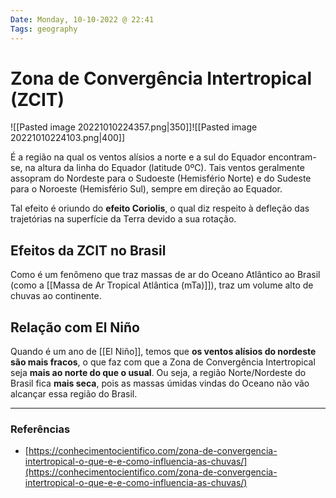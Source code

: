 ```yaml
---
Date: Monday, 10-10-2022 @ 22:41
Tags: geography
---
```

# Zona de Convergência Intertropical (ZCIT)
![[Pasted image 20221010224357.png|350]]![[Pasted image 20221010224103.png|400]]

É a região na qual os ventos alísios a norte e a sul do Equador encontram-se, na altura da linha do Equador (latitude 0ºC). Tais ventos geralmente assopram do Nordeste para o Sudoeste (Hemisfério Norte) e do Sudeste para o Noroeste (Hemisfério Sul), sempre em direção ao Equador. 

Tal efeito é oriundo do **efeito Coriolis**, o qual diz respeito à defleção das trajetórias na superfície da Terra devido a sua rotação.

## Efeitos da ZCIT no Brasil
Como é um fenômeno que traz massas de ar do Oceano Atlântico ao Brasil (como a [[Massa de Ar Tropical Atlântica (mTa)]]), traz um volume alto de chuvas ao continente.

## Relação com El Niño
Quando é um ano de [[El Niño]], temos que **os ventos alísios do nordeste são mais fracos**, o que faz com que a Zona de Convergência Intertropical seja **mais ao norte do que o usual**. Ou seja, a região Norte/Nordeste do Brasil fica **mais seca**, pois as massas úmidas vindas do Oceano não vão alcançar essa região do Brasil.

---
### Referências
- [https://conhecimentocientifico.com/zona-de-convergencia-intertropical-o-que-e-e-como-influencia-as-chuvas/](https://conhecimentocientifico.com/zona-de-convergencia-intertropical-o-que-e-e-como-influencia-as-chuvas/)